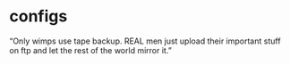 # configs
“Only wimps use tape backup. REAL men just upload their important stuff on ftp and let the rest of the world mirror it.”
